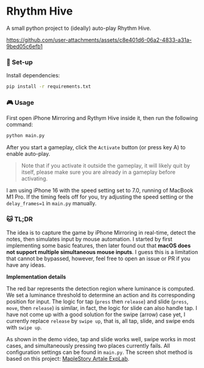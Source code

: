 # Rhythm Hive
A small python project to (ideally) auto-play Rhythm Hive.

https://github.com/user-attachments/assets/c8e401d6-06a2-4833-a31a-9bed05c6efb1

### :cherry_blossom: Set-up
Install dependencies:

```sh
pip install -r requirements.txt
```
### :video_game: Usage
First open iPhone Mirroring and Rythym Hive inside it, then run the following command:

```sh
python main.py
```

After you start a gameplay, click the `Activate` button (or press key A) to enable auto-play.
 
> Note that if you activate it outside the gameplay, it will likely quit by itself, please make sure you are already in a gameplay before activating.

I am using iPhone 16 with the speed setting set to 7.0, running of MacBook M1 Pro. If the timing feels off for you, try adjusting the speed setting or the `delay_frames=1` in `main.py` manually.

### :cat: TL;DR

The idea is to capture the game by iPhone Mirroring in real-time, detect the notes, then simulates input by mouse automation.
I started by first implementing some basic features, then later found out that **macOS does not support multiple simultaneous mouse inputs**. I guess this is a limitation that cannot be bypassed, however, feel free to open an issue or PR if you have any ideas.

**Implementation details**

The red bar represents the detection region where luminance is computed. We set a luminance threshold to determine an action and its corresponding position for input. The logic for tap (`press` then `release`) and slide (`press`, `move`, then `release`) is similar, in fact, the logic for slide can also handle tap. I have not come up with a good solution for the swipe (arrow) case yet, I currently replace `release` by `swipe up`, that is, all tap, slide, and swipe ends with `swipe up`.

As shown in the demo video, tap and slide works well, swipe works in most cases, and simultaneously pressing two places currently fails. All configuration settings can be found in `main.py`. The screen shot method is based on this project: [MapleStory Artale ExpLab](https://github.com/StephLin/maplestory-artale-explab).

